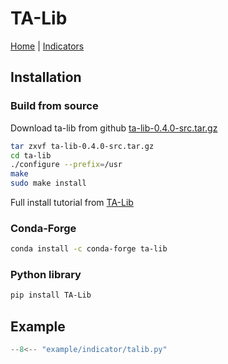 # TA-Lib

[Home](https://ta-lib.org/functions/) |
[Indicators](https://ta-lib.github.io/ta-lib-python/funcs.html)

## Installation

### Build from source

Download ta-lib from github [ta-lib-0.4.0-src.tar.gz](https://github.com/TA-Lib/ta-lib/releases/download/v0.4.0/ta-lib-0.4.0-src.tar.gz)

```bash
tar zxvf ta-lib-0.4.0-src.tar.gz
cd ta-lib
./configure --prefix=/usr
make
sudo make install
```

Full install tutorial from [TA-Lib](https://ta-lib.github.io/ta-lib-python/install.html)

### Conda-Forge

```bash
conda install -c conda-forge ta-lib
```

### Python library

```bash
pip install TA-Lib
```

## Example

```python
--8<-- "example/indicator/talib.py"
```
